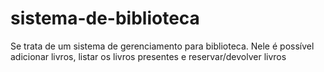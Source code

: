 # sistema-de-biblioteca
Se trata de um sistema de gerenciamento para biblioteca. Nele é possível adicionar livros, listar os livros presentes e reservar/devolver livros
